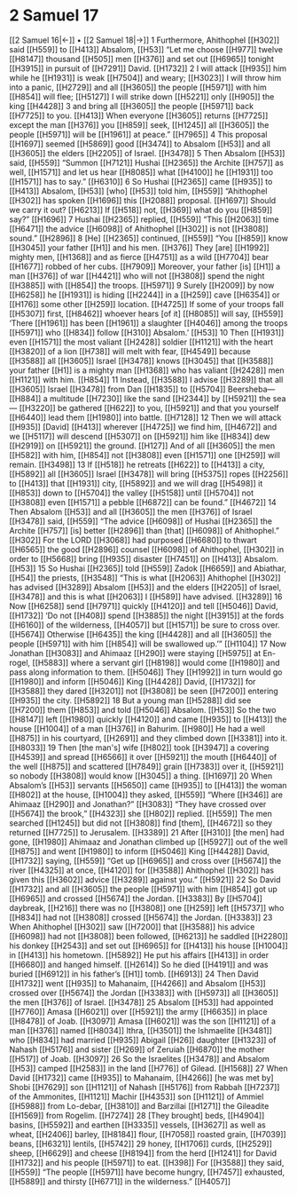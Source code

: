 # 2 Samuel 17
[[2 Samuel 16|←]] • [[2 Samuel 18|→]]
1 Furthermore, Ahithophel [[H302]] said [[H559]] to [[H413]] Absalom, [[H53]] “Let me choose [[H977]] twelve [[H8147]] thousand [[H505]] men [[H376]] and set out [[H6965]] tonight [[H3915]] in pursuit of [[H7291]] David. [[H1732]] 
2 I will attack [[H935]] him while he [[H1931]] is weak [[H7504]] and weary; [[H3023]] I will throw him into a panic, [[H2729]] and all [[H3605]] the people [[H5971]] with him [[H854]] will flee; [[H5127]] I will strike down [[H5221]] only [[H905]] the king [[H4428]] 
3 and bring all [[H3605]] the people [[H5971]] back [[H7725]] to you. [[H413]] When everyone [[H3605]] returns [[H7725]] except the man [[H376]] you [[H859]] seek, [[H1245]] all [[H3605]] the people [[H5971]] will be [[H1961]] at peace.” [[H7965]] 
4 This proposal [[H1697]] seemed [[H5869]] good [[H3474]] to Absalom [[H53]] and all [[H3605]] the elders [[H2205]] of Israel. [[H3478]] 
5 Then Absalom [[H53]] said, [[H559]] “Summon [[H7121]] Hushai [[H2365]] the Archite [[H757]] as well, [[H1571]] and let us hear [[H8085]] what [[H4100]] he [[H1931]] too [[H1571]] has to say.” [[H6310]] 
6 So Hushai [[H2365]] came [[H935]] to [[H413]] Absalom, [[H53]] [who] [[H53]] told him, [[H559]] “Ahithophel [[H302]] has spoken [[H1696]] this [[H2088]] proposal. [[H1697]] Should we carry it out? [[H6213]] If [[H518]] not, [[H369]] what do you [[H859]] say?” [[H1696]] 
7 Hushai [[H2365]] replied, [[H559]] “This [[H2063]] time [[H6471]] the advice [[H6098]] of Ahithophel [[H302]] is not [[H3808]] sound.” [[H2896]] 
8 [He] [[H2365]] continued, [[H559]] “You [[H859]] know [[H3045]] your father [[H1]] and his men. [[H376]] They [are] [[H1992]] mighty men, [[H1368]] and as fierce [[H4751]] as a wild [[H7704]] bear [[H1677]] robbed of her cubs. [[H7909]] Moreover, your father [is] [[H1]] a man [[H376]] of war [[H4421]] who will not [[H3808]] spend the night [[H3885]] with [[H854]] the troops. [[H5971]] 
9 Surely [[H2009]] by now [[H6258]] he [[H1931]] is hiding [[H2244]] in a [[H259]] cave [[H6354]] or [[H176]] some other [[H259]] location. [[H4725]] If some of your troops fall [[H5307]] first, [[H8462]] whoever hears [of it] [[H8085]] will say, [[H559]] ‘There [[H1961]] has been [[H1961]] a slaughter [[H4046]] among the troops [[H5971]] who [[H834]] follow [[H310]] Absalom.’ [[H53]] 
10 Then [[H1931]] even [[H1571]] the most valiant [[H2428]] soldier [[H1121]] with the heart [[H3820]] of a lion [[H738]] will melt with fear, [[H4549]] because [[H3588]] all [[H3605]] Israel [[H3478]] knows [[H3045]] that [[H3588]] your father [[H1]] is a mighty man [[H1368]] who has valiant [[H2428]] men [[H1121]] with him. [[H854]] 
11 Instead, [[H3588]] I advise [[H3289]] that all [[H3605]] Israel [[H3478]] from Dan [[H1835]] to [[H5704]] Beersheba— [[H884]] a multitude [[H7230]] like the sand [[H2344]] by [[H5921]] the sea— [[H3220]] be gathered [[H622]] to you, [[H5921]] and that you yourself [[H6440]] lead them [[H1980]] into battle. [[H7128]] 
12 Then we will attack [[H935]] [David] [[H413]] wherever [[H4725]] we find him, [[H4672]] and we [[H5117]] will descend [[H5307]] on [[H5921]] him like [[H834]] dew [[H2919]] on [[H5921]] the ground. [[H127]] And of all [[H3605]] the men [[H582]] with him, [[H854]] not [[H3808]] even [[H1571]] one [[H259]] will remain. [[H3498]] 
13 If [[H518]] he retreats [[H622]] to [[H413]] a city, [[H5892]] all [[H3605]] Israel [[H3478]] will bring [[H5375]] ropes [[H2256]] to [[H413]] that [[H1931]] city, [[H5892]] and we will drag [[H5498]] it [[H853]] down to [[H5704]] the valley [[H5158]] until [[H5704]] not [[H3808]] even [[H1571]] a pebble [[H6872]] can be found.” [[H4672]] 
14 Then Absalom [[H53]] and all [[H3605]] the men [[H376]] of Israel [[H3478]] said, [[H559]] “The advice [[H6098]] of Hushai [[H2365]] the Archite [[H757]] [is] better [[H2896]] than [that] [[H6098]] of Ahithophel.” [[H302]] For the LORD [[H3068]] had purposed [[H6680]] to thwart [[H6565]] the good [[H2896]] counsel [[H6098]] of Ahithophel, [[H302]] in order to [[H5668]] bring [[H935]] disaster [[H7451]] on [[H413]] Absalom. [[H53]] 
15 So Hushai [[H2365]] told [[H559]] Zadok [[H6659]] and Abiathar, [[H54]] the priests, [[H3548]] “This is what [[H2063]] Ahithophel [[H302]] has advised [[H3289]] Absalom [[H53]] and the elders [[H2205]] of Israel, [[H3478]] and this is what [[H2063]] I [[H589]] have advised. [[H3289]] 
16 Now [[H6258]] send [[H7971]] quickly [[H4120]] and tell [[H5046]] David, [[H1732]] ‘Do not [[H408]] spend [[H3885]] the night [[H3915]] at the fords [[H6160]] of the wilderness, [[H4057]] but [[H1571]] be sure to cross over. [[H5674]] Otherwise [[H6435]] the king [[H4428]] and all [[H3605]] the people [[H5971]] with him [[H854]] will be swallowed up.’” [[H1104]] 
17 Now Jonathan [[H3083]] and Ahimaaz [[H290]] were staying [[H5975]] at  En-rogel, [[H5883]] where a servant girl [[H8198]] would come [[H1980]] and pass along information to them. [[H5046]] They [[H1992]] in turn would go [[H1980]] and inform [[H5046]] King [[H4428]] David, [[H1732]] for [[H3588]] they dared [[H3201]] not [[H3808]] be seen [[H7200]] entering [[H935]] the city. [[H5892]] 
18 But a young man [[H5288]] did see [[H7200]] them [[H853]] and told [[H5046]] Absalom. [[H53]] So the two [[H8147]] left [[H1980]] quickly [[H4120]] and came [[H935]] to [[H413]] the house [[H1004]] of a man [[H376]] in Bahurim. [[H980]] He had  a well [[H875]] in his courtyard, [[H2691]] and they climbed down [[H3381]] into it. [[H8033]] 
19 Then [the man's] wife [[H802]] took [[H3947]] a covering [[H4539]] and spread [[H6566]] it over [[H5921]] the mouth [[H6440]] of the well [[H875]] and scattered [[H7849]] grain [[H7383]] over it, [[H5921]] so nobody [[H3808]] would know [[H3045]] a thing. [[H1697]] 
20 When Absalom’s [[H53]] servants [[H5650]] came [[H935]] to [[H413]] the woman [[H802]] at the house, [[H1004]] they asked, [[H559]] “Where [[H346]] are Ahimaaz [[H290]] and Jonathan?” [[H3083]] “They have crossed over [[H5674]] the brook,” [[H4323]] she [[H802]] replied. [[H559]] The men searched [[H1245]] but did not [[H3808]] find [them], [[H4672]] so they returned [[H7725]] to Jerusalem. [[H3389]] 
21 After [[H310]] [the men] had gone, [[H1980]] Ahimaaz and Jonathan climbed up [[H5927]] out of the well [[H875]] and went [[H1980]] to inform [[H5046]] King [[H4428]] David, [[H1732]] saying, [[H559]] “Get up [[H6965]] and cross over [[H5674]] the river [[H4325]] at once, [[H4120]] for [[H3588]] Ahithophel [[H302]] has given this [[H3602]] advice [[H3289]] against you.” [[H5921]] 
22 So David [[H1732]] and all [[H3605]] the people [[H5971]] with him [[H854]] got up [[H6965]] and crossed [[H5674]] the Jordan. [[H3383]] By [[H5704]] daybreak, [[H216]] there was no [[H3808]] one [[H259]] left [[H5737]] who [[H834]] had not [[H3808]] crossed [[H5674]] the Jordan. [[H3383]] 
23 When Ahithophel [[H302]] saw [[H7200]] that [[H3588]] his advice [[H6098]] had not [[H3808]] been followed, [[H6213]] he saddled [[H2280]] his donkey [[H2543]] and set out [[H6965]] for [[H413]] his house [[H1004]] in [[H413]] his hometown. [[H5892]] He put his affairs [[H413]] in order [[H6680]] and hanged himself. [[H2614]] So he died [[H4191]] and was buried [[H6912]] in his father’s [[H1]] tomb. [[H6913]] 
24 Then David [[H1732]] went [[H935]] to Mahanaim, [[H4266]] and Absalom [[H53]] crossed over [[H5674]] the Jordan [[H3383]] with [[H5973]] all [[H3605]] the men [[H376]] of Israel. [[H3478]] 
25 Absalom [[H53]] had appointed [[H7760]] Amasa [[H6021]] over [[H5921]] the army [[H6635]] in place [[H8478]] of Joab. [[H3097]] Amasa [[H6021]] was the son [[H1121]] of a man [[H376]] named [[H8034]] Ithra, [[H3501]] the Ishmaelite [[H3481]] who [[H834]] had married [[H935]] Abigail [[H26]] daughter [[H1323]] of Nahash [[H5176]] and sister [[H269]] of Zeruiah [[H6870]] the mother [[H517]] of Joab. [[H3097]] 
26 So the Israelites [[H3478]] and Absalom [[H53]] camped [[H2583]] in the land [[H776]] of Gilead. [[H1568]] 
27 When David [[H1732]] came [[H935]] to Mahanaim, [[H4266]] [he was met by] Shobi [[H7629]] son [[H1121]] of Nahash [[H5176]] from Rabbah [[H7237]] of the Ammonites, [[H1121]] Machir [[H4353]] son [[H1121]] of Ammiel [[H5988]] from Lo-debar, [[H3810]] and Barzillai [[H1271]] the Gileadite [[H1569]] from Rogelim. [[H7274]] 
28 [They brought] beds, [[H4904]] basins, [[H5592]] and earthen [[H3335]] vessels, [[H3627]] as well as wheat, [[H2406]] barley, [[H8184]] flour, [[H7058]] roasted grain, [[H7039]] beans, [[H6321]] lentils, [[H5742]] 
29 honey, [[H1706]] curds, [[H2529]] sheep, [[H6629]] and cheese [[H8194]] from the herd [[H1241]] for David [[H1732]] and his people [[H5971]] to eat. [[H398]] For [[H3588]] they said, [[H559]] “The people [[H5971]] have become hungry, [[H7457]] exhausted, [[H5889]] and thirsty [[H6771]] in the wilderness.” [[H4057]] 
